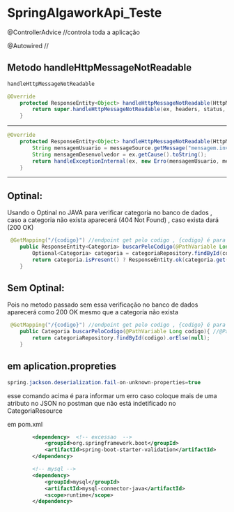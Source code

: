 # SpringAlgaworkApi_Teste

@ControllerAdvice //controla toda a aplicação

@Autowired //

## Metodo handleHttpMessageNotReadable 
~~~java
handleHttpMessageNotReadable 
~~~

~~~java
@Override
    protected ResponseEntity<Object> handleHttpMessageNotReadable(HttpMessageNotReadableException ex, HttpHeaders headers, HttpStatus status, WebRequest request) {
        return super.handleHttpMessageNotReadable(ex, headers, status, request);
    }
~~~
----
~~~java
@Override
    protected ResponseEntity<Object> handleHttpMessageNotReadable(HttpMessageNotReadableException ex, HttpHeaders headers, HttpStatus status, WebRequest request){
        String mensagemUsuario = messageSource.getMessage("mensagem.invalida" , null , LocaleContextHolder.getLocale());
        String mensagemDesenvolvedor = ex.getCause().toString();
        return handleExceptionInternal(ex, new Erro(mensagemUsuario, mensagemDesenvolvedor),headers , HttpStatus.BAD_REQUEST,request);
    }
~~~
----

## Optinal:

Usando o Optinal no JAVA para verificar categoria no banco de dados , caso a categoria não exista aparecerá (404 Not Found) , caso exista dará (200 OK)   

~~~java
 @GetMapping("/{codigo}") //endpoint get pelo codigo , {codigo} é para especificar o codigo depois /categorias
    public ResponseEntity<Categoria> buscarPeloCodigo(@PathVariable Long codigo){ //@PathVariable para buscar categoria especifica
        Optional<Categoria> categoria = categoriaRepository.findById(codigo);
        return categoria.isPresent() ? ResponseEntity.ok(categoria.get()) : ResponseEntity.notFound().build();
    }
~~~

## Sem Optinal:
Pois no metodo passado sem essa verificação no banco de dados aparecerá como 200 OK mesmo que a categoria não exista

~~~java
 @GetMapping("/{codigo}") //endpoint get pelo codigo , {codigo} é para especificar o codigo depois /categorias
    public Categoria buscarPeloCodigo(@PathVariable Long codigo){ //@PathVariable para buscar categoria especifica
        return categoriaRepository.findById(codigo).orElse(null);
    }
~~~


## em aplication.propreties 

~~~java
spring.jackson.deserialization.fail-on-unknown-properties=true 
~~~
esse comando acima é para informar um erro caso coloque mais de uma atributo no JSON no postman que não está indetificado no CategoriaResource



em pom.xml
~~~xml
		<dependency>  <!-- excessao  -->
			<groupId>org.springframework.boot</groupId>
			<artifactId>spring-boot-starter-validation</artifactId>
		</dependency>

		<!-- mysql -->
		<dependency>
			<groupId>mysql</groupId>
			<artifactId>mysql-connector-java</artifactId>
			<scope>runtime</scope>
		</dependency>
~~~



